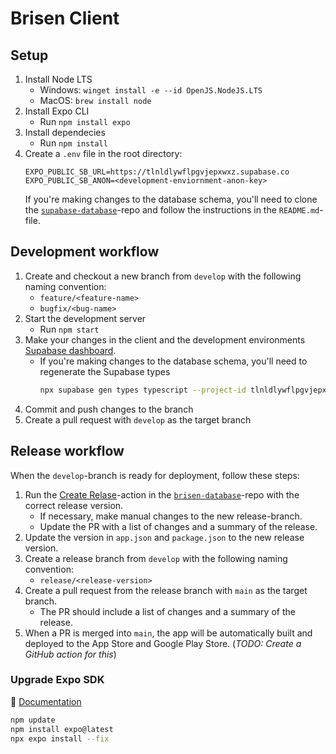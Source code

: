 # Brisen Client

## Setup

1. Install Node LTS
   - Windows: `winget install -e --id OpenJS.NodeJS.LTS`
   - MacOS: `brew install node`
1. Install Expo CLI
   - Run `npm install expo`
1. Install dependecies
   - Run `npm install`
1. Create a `.env` file in the root directory:
   ```env
   EXPO_PUBLIC_SB_URL=https://tlnldlywflpgvjepxwxz.supabase.co
   EXPO_PUBLIC_SB_ANON=<development-enviornment-anon-key>
   ```
   If you're making changes to the database schema, you'll need to clone the [`supabase-database`](https://github.com/brisen-app/brisen-database)-repo and follow the instructions in the `README.md`-file.

## Development workflow

1. Create and checkout a new branch from `develop` with the following naming convention:
   - `feature/<feature-name>`
   - `bugfix/<bug-name>`
1. Start the development server
   - Run `npm start`
1. Make your changes in the client and the development environments [Supabase dashboard](https://supabase.com/dashboard/project/tlnldlywflpgvjepxwxz).
   - If you're making changes to the database schema, you'll need to regenerate the Supabase types
     ```bash
     npx supabase gen types typescript --project-id tlnldlywflpgvjepxwxz --schema public > models/supabase.ts
     ```
1. Commit and push changes to the branch
1. Create a pull request with `develop` as the target branch

## Release workflow

When the `develop`-branch is ready for deployment, follow these steps:

1. Run the [Create Relase](https://github.com/brisen-app/brisen-database/actions/workflows/create-release.yaml)-action in the [`brisen-database`](https://github.com/brisen-app/brisen-database)-repo with the correct release version.
   - If necessary, make manual changes to the new release-branch.
   - Update the PR with a list of changes and a summary of the release.
1. Update the version in `app.json` and `package.json` to the new release version.
1. Create a release branch from `develop` with the following naming convention:
   - `release/<release-version>`
1. Create a pull request from the release branch with `main` as the target branch.
   - The PR should include a list of changes and a summary of the release.
1. When a PR is merged into `main`, the app will be automatically built and deployed to the App Store and Google Play Store. (_TODO: Create a GitHub action for this_)

### Upgrade Expo SDK

🔗 [Documentation](https://docs.expo.dev/workflow/upgrading-expo-sdk-walkthrough/)

```bash
npm update
npm install expo@latest
npx expo install --fix
```
